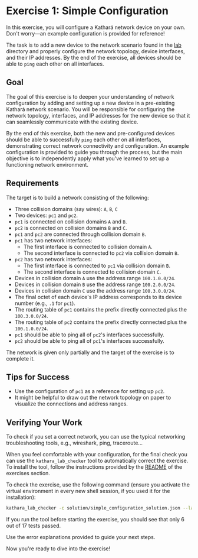 # Exercise 1: Simple Configuration

In this exercise, you will configure a Kathará network device on your own. Don't worry—an example configuration is
provided for reference!

The task is to add a new device to the network scenario found in the [lab](lab) directory and properly configure the
network topology, device interfaces, and their IP addresses.
By the end of the exercise, all devices should be able to `ping` each other on all interfaces.

## Goal

The goal of this exercise is to deepen your understanding of network configuration by adding and setting up a new device
in a pre-existing Kathará network scenario. You will be responsible for configuring the network topology, interfaces,
and IP addresses for the new device so that it can seamlessly communicate with the existing device.

By the end of this exercise, both the new and pre-configured devices should be able to successfully `ping` each other on
all interfaces, demonstrating correct network connectivity and configuration. An example configuration is provided to
guide you through the process, but the main objective is to independently apply what you've learned to set up a
functioning network environment.

## Requirements

The target is to build a network consisting of the following:

- Three collision domains (say wires): `A`, `B`, `C`
- Two devices: `pc1` and `pc2`.
- `pc1` is connected on collision domains `A` and `B`.
- `pc2` is connected on collision domains `B` and `C`.
- `pc1` and `pc2` are connected through collision domain `B`.
- `pc1` has two network interfaces:
    - The first interface is connected to collision domain `A`.
    - The second interface is connected to `pc2` via collision domain `B`.
- `pc2` has two network interfaces:
    - The first interface is connected to `pc1` via collision domain `B`.
    - The second interface is connected to collision domain `C`.
- Devices in collision domain `A` use the address range `100.1.0.0/24`.
- Devices in collision domain `B` use the address range `100.2.0.0/24`.
- Devices in collision domain `C` use the address range `100.3.0.0/24`.
- The final octet of each device's IP address corresponds to its device number (e.g., `.1` for `pc1`).
- The routing table of `pc1` contains the prefix directly connected plus the `100.3.0.0/24`.
- The routing table of `pc2` contains the prefix directly connected plus the `100.1.0.0/24`.
- `pc1` should be able to ping all of `pc2`'s interfaces successfully.
- `pc2` should be able to ping all of `pc1`'s interfaces successfully.

The network is given only partially and the target of the exercise is to complete it.

## Tips for Success

- Use the configuration of `pc1` as a reference for setting up `pc2`.
- It might be helpful to draw out the network topology on paper to visualize the connections and address ranges.

## Verifying Your Work

To check if you set a correct network, you can use the typical networking troubleshooting tools, e.g., wireshark, ping,
traceroute...

When you feel comfortable with your configuration, for the final check you can use the `kathara_lab_checker` tool to
automatically correct the exercise. 
To install the tool, follow the instructions provided by the [README](../README.md) of the exercises section.

To check the exercise, use the following command (ensure you activate the virtual environment in every new shell
session, if you used it for the installation):

```bash
kathara_lab_checker -c solution/simple_configuration_solution.json --lab lab --no-cache --skip
```

If you run the tool before starting the exercise, you should see that only 6 out of 17 tests passed.

Use the error explanations provided to guide your next steps.

Now you're ready to dive into the exercise!
